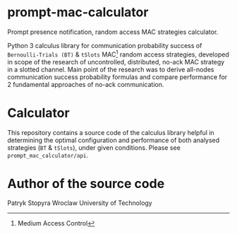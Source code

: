 # prompt-mac-calculator
Prompt presence notification, random access MAC strategies calculator.

Python 3 calculus library for communication probability success of `Bernoulli-Trials (BT)` & `tSlots` MAC[^1] random access strategies, developed in scope of the research of uncontrolled, distributed, no-ack MAC strategy in a slotted channel. Main point of the research was to derive all-nodes communication success probability formulas and compare performance for 2 fundamental approaches of no-ack communication.

# Calculator
This repository contains a source code of the calculus library helpful in determining the optimal configuration and performance of both analysed strategies (`BT` & `tSlots`), under given conditions. Please see `prompt_mac_calculator/api`.

# Author of the source code
Patryk Stopyra
Wroclaw University of Technology

[^1]: Medium Access Control
